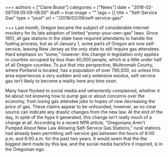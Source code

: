 +++
authors = ["Claire Brase"]
categories = ["News"]
date = "2018-02-09T09:05:09-08:00"
draft = true
image = ""
tags = []
title = "Self-Service Gas"
type = "post"
url = "/2018/02/09/self-service-gas/"

+++
Last month, Oregon became the subject of considerable internet mockery for its late adoption of limited “pump-your-own-gas” laws. Since 1951, all gas stations in the state have required attendants to handle the fueling process, but as of January 1, some parts of Oregon are now self-service, leaving New Jersey as the only state to still require gas attendees. Hard emphasis on “some,” however: this change in legislation only applies to counties occupied by less than 40,000 people, which is a little under half of all Oregon counties. To put that into perspective, Multnomah County, where Portland is located, has a population of over 790,000, so unless this area experiences a very sudden and very extensive exodus, self-service gas isn’t likely to become a reality here any time soon.

Many have flocked to social media and vehemently complained, whether it be about not knowing how to pump gas or about concerns over the economy, from losing gas attendee jobs to hopes of now decreasing the price of gas. These claims appear to be unfounded, however, as no clear source can indicate any drastic changes from the new law. At the end of the day, in spite of the hype it generated, this change isn’t really much of a change at all. According to a recent NPR article, “Oregonians Aren't Pumped About New Law Allowing Self-Service Gas Stations,” rural stations had already been permitting self-service gas between the hours of 6:00 p.m. and 6:00 a.m. for the past two years. It would seem that the the biggest dent made by this law, and the social media backfire it inspired, is in the Oregonian ego.